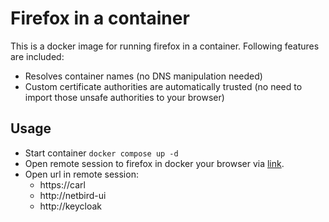 # Firefox in a container

This is a docker image for running firefox in a container. 
Following features are included:
- Resolves container names (no DNS manipulation needed)
- Custom certificate authorities are automatically trusted (no need to import those unsafe authorities to your browser)

## Usage

* Start container `docker compose up -d`
* Open remote session to firefox in docker your browser via [link](http://localhost:3000).
* Open url in remote session:
  * https://carl
  * http://netbird-ui
  * http://keycloak

